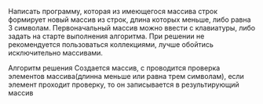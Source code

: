 Написать программу, которая из имеющегося массива строк формирует новый массив из строк, длина которых меньше, либо равна 3 символам. Первоначальный массив можно ввести с клавиатуры, либо задать на старте выполнения алгоритма. При решении не рекомендуется пользоваться коллекциями, лучше обойтись исключительно массивами.


Алгоритм решения
Создается массив, с проводится проверка элементов массива(длинна меньше или равна трем символам), если элемент проходит проверку, то он записывается в результирующий массив
